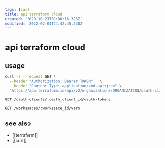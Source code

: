 ```yaml
---
tags: [iac]
title: api terraform cloud
created: '2020-10-23T09:08:16.323Z'
modified: '2022-02-01T14:42:45.238Z'
---
```


# api terraform cloud

## usage

```sh
curl -s --request GET \
  --header "Authorization: Bearer TOKEN"   \
  --header "Content-Type: application/vnd.api+json" \
  "https://app.terraform.io/api/v2/organizations/ORGANIZATION/oauth-clients"

GET /oauth-clients/:oauth_client_id/oauth-tokens

GET /workspaces/:workspace_id/vars
```

## see also

- [[terraform]]
- [[curl]]
